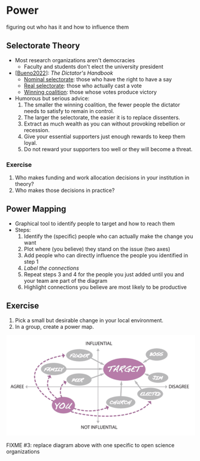 # Power

<p class="tagline" markdown="1">figuring out who has it and how to influence them</p>

## Selectorate Theory

-   Most research organizations aren't democracies
    -   Faculty and students don't elect the university president
-   [[Bueno2022](b:Bueno2022)]: *The Dictator's Handbook*
    -   [Nominal selectorate](g:nominal-selectorate): those who have the right to have a say
    -   [Real selectorate](g:real-selectorate): those who actually cast a vote
    -   [Winning coalition](g:winning-coalition): those whose votes produce victory
-   Humorous but serious advice:
    1.  The smaller the winning coalition, the fewer people the dictator needs to satisfy to remain in control.
    1.  The larger the selectorate, the easier it is to replace dissenters.
    1.  Extract as much wealth as you can without provoking rebellion or recession.
    1.  Give your essential supporters just enough rewards to keep them loyal.
    1.  Do not reward your supporters too well or they will become a threat.

<div class="exercise" markdown="1">

### Exercise

1.  Who makes funding and work allocation decisions in your institution in theory?
1.  Who makes those decisions in practice?

</div>

## Power Mapping

-   Graphical tool to identify people to target and how to reach them
-   Steps:
    1.  Identify the (specific) people who can actually make the change you want
    2.  Plot where (you believe) they stand on the issue (two axes)
    3.  Add people who can directly influence the people you identified in step 1
    4.  *Label the connections*
    5.  Repeat steps 3 and 4 for the people you just added until you and your team are part of the diagram
    6.  Highlight connections you believe are most likely to be productive

<div class="exercise" markdown="1">

## Exercise

1.  Pick a small but desirable change in your local environment.
1.  In a group, create a power map.

</div>

<div class="center">
  <img src="./power-map.webp" alt="power map">
</div>

FIXME #3: replace diagram above with one specific to open science organizations
